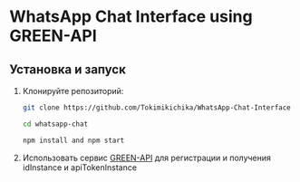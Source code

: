 # WhatsApp Chat Interface using GREEN-API

## Установка и запуск

1. Клонируйте репозиторий:
   ```bash
   git clone https://github.com/Tokimikichika/WhatsApp-Chat-Interface
   ```

    ```bash
    cd whatsapp-chat
    ```

    ```bash
    npm install and npm start
    ```

2. Использовать сервис [GREEN-API](https://green-api.com/) для регистрации и получения idInstance и apiTokenInstance

